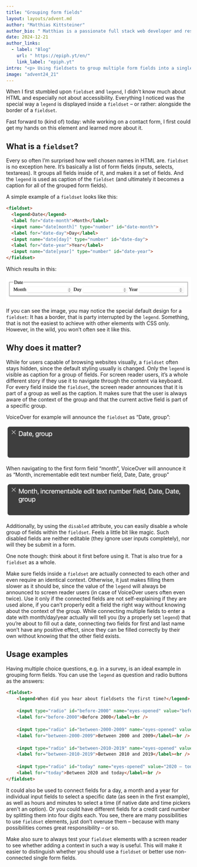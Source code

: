 ```yaml
---
title: "Grouping form fields"
layout: layouts/advent.md
author: "Matthias Kittsteiner"
author_bio: " Matthias is a passionate full stack web developer and responsible for the technical aspects on more than 1.000 websites, including performance, reliability, accessibility and functionality. That’s why he is very interested in many things around the web, and has a big focus on building inclusive web applications and websites."
date: 2024-12-21
author_links:
  - label: "Blog"
    url: " https://epiph.yt/en/"
    link_label: "epiph.yt"
intro: "<p> Using fieldsets to group multiple form fields into a single one can be an ideal way to provide context to otherwise lonely fields inside a form, enhancing the accessibility of using them.</p>"
image: "advent24_21"
---
```


When I first stumbled upon `fieldset` and `legend`, I didn’t know much about HTML and especially not about accessibility. Everything I noticed was the special way a `legend` is displayed inside a `fieldset` – or rather: alongside the border of a `fieldset`. 

Fast forward to (kind of) today: while working on a contact form, I first could get my hands on this element and learned more about it.

## What is a `fieldset`?

Every so often I’m surprised how well chosen names in HTML are. `fieldset` is no exception here. It’s basically a list of form fields (inputs, selects, textareas). It groups all fields inside of it, and makes it a set of fields. And the `legend` is used as caption of the `fieldset` (and ultimately it becomes a caption for all of the grouped form fields).

A simple example of a `fieldset` looks like this:

```html
<fieldset>
  <legend>Date</legend>
  <label for="date-month">Month</label>
  <input name="date[month]" type="number" id="date-month">
  <label for="date-day">Day</label>
  <input name="date[day]" type="number" id="date-day">
  <label for="date-year">Year</label>
  <input name="date[year]" type="number" id="date-year">
</fieldset>
```

Which results in this:

![A fieldset with the group name “Date” and three fields for month, day and year](fieldset-example.png)

If you can see the image, you may notice the special default design for a `fieldset`: It has a border, that is party interrupted by the `legend`. Something, that is not the easiest to achieve with other elements with CSS only. However, in the wild, you won’t often see it like this.

## Why does it matter?

While for users capable of browsing websites visually, a `fieldset` often stays hidden, since the default styling usually is changed. Only the `legend` is visible as caption for a group of fields. For screen reader users, it’s a whole different story if they use it to navigate through the content via keyboard. For every field inside the `fieldset`, the screen reader announces that it is part of a group as well as the caption. It makes sure that the user is always aware of the context of the group and that the current active field is part of a specific group.

VoiceOver for example will announce the `fieldset` as “Date, group”:

![VoiceOver announcing a fieldset as “Date, group”](fieldset-voiceover-group.png)

When navigating to the first form field “month”, VoiceOver will announce it as “Month, incrementable edit text number field, Date, Date, group”

![VoiceOver announcing a field “month” inside a fieldset as “Month, incrementable edit text number field, Date, Date, group”](fieldset-voiceover-group-input.png)


Additionally, by using the `disabled` attribute, you can easily disable a whole group of fields within the `fieldset`. Feels a little bit like magic. Such disabled fields are neither editable (they ignore user inputs completely), nor will they be submit in a form.

One note though: think about it first before using it. That is also true for a `fieldset` as a whole.

Make sure fields inside a `fieldset` are actually connected to each other and even require an identical context. Otherwise, it just makes filling them slower as it should be, since the value of the `legend` will always be announced to screen reader users (in case of VoiceOver users often even twice). Use it only if the connected fields are not self-explaining if they are used alone, if you can’t properly edit a field the right way without knowing about the context of the group. While connecting multiple fields to enter a date with month/day/year actually will tell you (by a properly set `legend`) that you’re about to fill out a date, connecting two fields for first and last name won’t have any positive effect, since they can be filled correctly by their own without knowing that the other field exists.

## Usage examples

Having multiple choice questions, e.g. in a survey, is an ideal example in grouping form fields. You can use the `legend` as question and radio buttons as the answers:

```html
<fieldset>
	<legend>When did you hear about fieldsets the first time?</legend>
	
	<input type="radio" id="before-2000" name="eyes-opened" value="before 2000" />
	<label for="before-2000">Before 2000</label><br />
	
	<input type="radio" id="between-2000-2009" name="eyes-opened" value="2000 – 2009" />
	<label for="between-2000-2009">Between 2000 and 2009</label><br />
	
	<input type="radio" id="between-2010-2019" name="eyes-opened" value="2010 – 2019" />
	<label for="between-2010-2019">Between 2010 and 2019</label><br />
	
	<input type="radio" id="today" name="eyes-opened" value="2020 – today" />
	<label for="today">Between 2020 and today</label><br />
</fieldset>
```     

It could also be used to connect fields for a day, a month and a year for individual input fields to select a specific date (as seen in the first example), as well as hours and minutes to select a time (if native date and time pickers aren't an option). Or you could have different fields for a credit card number by splitting them into four digits each. You see, there are many possibilities to use `fieldset` elements, just don’t overuse them – because with many possibilities comes great responsibility – or so.

Make also sure to always test your `fieldset` elements with a screen reader to see whether adding a context in such a way is useful. This will make it easier to distinguish whether you should use a `fieldset` or better use non-connected single form fields.


